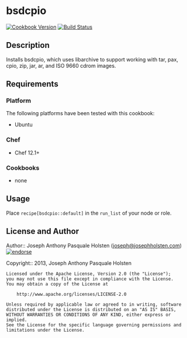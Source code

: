 # bsdcpio

[![Cookbook Version](https://img.shields.io/cookbook/v/bsdcpio.svg)](https://supermarket.chef.io/cookbooks/bsdcpio)
[![Build Status](https://img.shields.io/circleci/project/github/sous-chefs/bsdcpio/master.svg)](https://circleci.com/gh/sous-chefs/bsdcpio)

## Description

Installs bsdcpio, which uses libarchive to support working with tar, pax, cpio, zip, jar, ar, and ISO 9660 cdrom images.

## Requirements

### Platform

The following platforms have been tested with this cookbook:

- Ubuntu

### Chef

- Chef 12.1+

### Cookbooks

- none

## Usage

Place `recipe[bsdcpio::default]` in the `run_list` of your node or role.

## License and Author

Author:: Joseph Anthony Pasquale Holsten (joseph@josephholsten.com) [![endorse](http://api.coderwall.com/josephholsten/endorsecount.png)](http://coderwall.com/josephholsten)

Copyright:: 2013, Joseph Anthony Pasquale Holsten

```text
Licensed under the Apache License, Version 2.0 (the "License");
you may not use this file except in compliance with the License.
You may obtain a copy of the License at

    http://www.apache.org/licenses/LICENSE-2.0

Unless required by applicable law or agreed to in writing, software
distributed under the License is distributed on an "AS IS" BASIS,
WITHOUT WARRANTIES OR CONDITIONS OF ANY KIND, either express or implied.
See the License for the specific language governing permissions and
limitations under the License.
```

